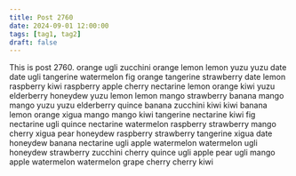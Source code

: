 ```yaml
---
title: Post 2760
date: 2024-09-01 12:00:00
tags: [tag1, tag2]
draft: false
---
```

This is post 2760.
orange
ugli
zucchini
orange
lemon
lemon
yuzu
yuzu
date
date
ugli
tangerine
watermelon
fig
orange
tangerine
strawberry
date
lemon
raspberry
kiwi
raspberry
apple
cherry
nectarine
lemon
orange
kiwi
yuzu
elderberry
honeydew
yuzu
lemon
lemon
mango
strawberry
banana
mango
mango
yuzu
yuzu
elderberry
quince
banana
zucchini
kiwi
kiwi
banana
lemon
orange
xigua
mango
mango
kiwi
tangerine
nectarine
kiwi
fig
nectarine
ugli
quince
nectarine
watermelon
raspberry
strawberry
mango
cherry
xigua
pear
honeydew
raspberry
strawberry
tangerine
xigua
date
honeydew
banana
nectarine
ugli
apple
watermelon
watermelon
ugli
honeydew
strawberry
zucchini
cherry
quince
ugli
apple
pear
ugli
mango
apple
watermelon
watermelon
grape
cherry
cherry
kiwi
